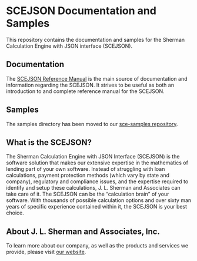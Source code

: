 # SCEJSON Documentation and Samples

This repository contains the documentation and samples for the Sherman
Calculation Engine with JSON interface (SCEJSON).

## Documentation

The [SCEJSON Reference Manual](doc/README.md) is the main source of
documentation and information regarding the SCEJSON. It strives to be useful as
both an introduction to and complete reference manual for the SCEJSON.

## Samples

The samples directory has been moved to our [sce-samples
repository](https://github.com/shermanloan/sce-samples).

## What is the SCEJSON?

The Sherman Calculation Engine with JSON Interface (SCEJSON) is the software
solution that makes our extensive expertise in the mathematics of lending part
of your own software. Instead of struggling with loan calculations, payment
protection methods (which vary by state and company), regulatory and compliance
issues, and the expertise required to identify and setup these calculations, J.
L. Sherman and Associates can take care of it. The SCEJSON can be the
“calculation brain” of your software. With thousands of possible calculation
options and over sixty man years of specific experience contained within it, the
SCEJSON is your best choice.

## About J. L. Sherman and Associates, Inc.

To learn more about our company, as well as the products and services we
provide, please visit [our website](https://www.shermanloan.com/).
